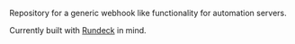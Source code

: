 Repository for a generic webhook like functionality for automation servers.

Currently built with [Rundeck](rundeck.org) in mind.
